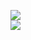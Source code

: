 [![](https://img.shields.io/badge/Made%20With-Github%20Spray-lightgrey.svg?style=for-the-badge&logo=github)](https://github.com/Annihil/github-spray#1661)  
[![](https://i.imgur.com/2DrTn0Z.gif)](https://github.com/Annihil/github-spray)